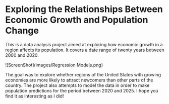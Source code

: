 # Exploring the Relationships Between Economic Growth and Population Change



This is a data analysis project aimed at exploring how economic growth in a region affects its population. It covers a date range of twenty years between 2000 and 2020. 

![ScreenShot](images/Regression Models.png)

The goal was to explore whether regions of the United States with growing economies are more likely to attract newcomers than other parts of the country. The project also attempts to model the data in order to make population predictions for the period between 2020 and 2025. I hope you find it as interesting as I did!

